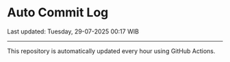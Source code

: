 # Auto Commit Log

Last updated: Tuesday, 29-07-2025 00:17 WIB

---

This repository is automatically updated every hour using GitHub Actions.
